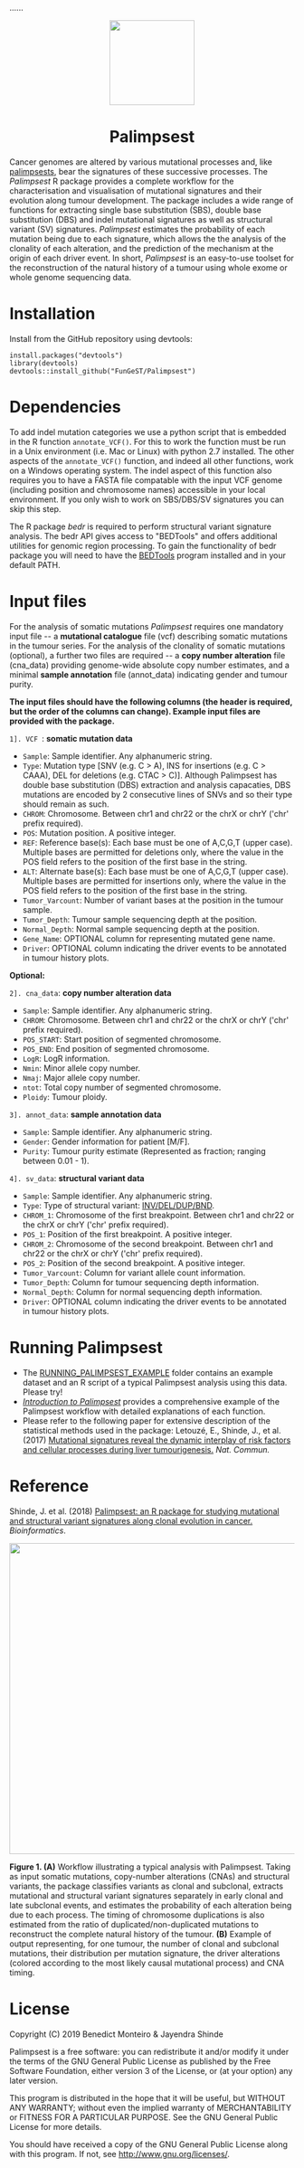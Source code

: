 ......<p align="center">
  <a href="https://github.com/FunGeST/Palimpsest">
    <img height="150" src="https://github.com/FunGeST/Palimpsest/blob/master/Files/Palimpsest.jpg">
  </a>
  <h1 align="center">Palimpsest</h1>
</p>

 Cancer genomes are altered by various mutational processes and, like [palimpsests](https://en.wikipedia.org/wiki/Palimpsest), bear the signatures of these successive processes. The _Palimpsest_ R package provides a complete workflow for the characterisation and visualisation of mutational signatures and their evolution along tumour development. The package includes a wide range of functions for extracting single base substitution (SBS), double base substitution (DBS) and indel mutational signatures as well as structural variant (SV) signatures. _Palimpsest_ estimates the probability of each mutation being due to each signature, which allows the the analysis of the clonality of each alteration, and the prediction of the mechanism at the origin of each driver event. In short, _Palimpsest_ is an easy-to-use toolset for the reconstruction of the natural history of a tumour using whole exome or whole genome sequencing data. 

Installation
========
Install from the GitHub repository using devtools:

    install.packages("devtools")
    library(devtools)
    devtools::install_github("FunGeST/Palimpsest")

Dependencies
========
To add indel mutation categories we use a python script that is embedded in the R function `annotate_VCF()`. For this to work the function must be run in a Unix environment (i.e. Mac or Linux) with python 2.7 installed. The other aspects of the `annotate_VCF()` function, and indeed all other functions, work on a Windows operating system. The indel aspect of this function also requires you to have a FASTA file compatable with the input VCF genome (including position and chromosome names) accessible in your local environment. If you only wish to work on SBS/DBS/SV signatures you can skip this step.

The R package _bedr_ is required to perform structural variant signature analysis. The bedr API gives access to "BEDTools" and offers additional utilities for genomic region processing. To gain the functionality of bedr package you will need to have the [BEDTools](http://bedtools.readthedocs.io/en/latest/content/installation.html) program installed and in your default PATH.

Input files
========
For the analysis of somatic mutations _Palimpsest_ requires one mandatory input file -- a **mutational catalogue** file (vcf) describing somatic mutations in the tumour series. For the analysis of the clonality of somatic mutations (optional), a further two files are required -- a **copy number alteration** file (cna_data) providing genome-wide absolute copy number estimates, and a minimal **sample annotation** file (annot_data) indicating gender and tumour purity.

**The input files should have the following columns (the header is required, but the order of the columns can change). Example input files are provided with the package.**

`1]. VCF `: __somatic mutation data__

* `Sample`: Sample identifier. Any alphanumeric string.
* `Type`: Mutation type [SNV (e.g. C > A), INS for insertions (e.g. C > CAAA), DEL for deletions (e.g. CTAC > C)]. Although Palimpsest has double base substitution (DBS) extraction and analysis capacaties, DBS mutations are encoded by 2 consecutive lines of SNVs and so their type should remain as such. 
* `CHROM`: Chromosome. Between chr1 and chr22 or the chrX or chrY ('chr' prefix required).
* `POS`: Mutation position. A positive integer.
* `REF`: Reference base(s): Each base must be one of A,C,G,T (upper case). Multiple bases are permitted for deletions only, where the value in the POS field refers to the position of the first base in the string.
* `ALT`: Alternate base(s): Each base must be one of A,C,G,T (upper case). Multiple bases are permitted for insertions only, where the value in the POS field refers to the position of the first base in the string.
* `Tumor_Varcount`: Number of variant bases at the position in the tumour sample.
* `Tumor_Depth`: Tumour sample sequencing depth at the position.
* `Normal_Depth`: Normal sample sequencing depth at the position.
* `Gene_Name`: OPTIONAL column for representing mutated gene name.
* `Driver`: OPTIONAL column indicating the driver events to be annotated in tumour history plots.

**Optional:**

`2]. cna_data`: __copy number alteration data__

* `Sample`: Sample identifier. Any alphanumeric string.
* `CHROM`: Chromosome. Between chr1 and chr22 or the chrX or chrY ('chr' prefix required).
* `POS_START`: Start position of segmented chromosome.
* `POS_END`: End position of segmented chromosome.
* `LogR`: LogR information.
* `Nmin`: Minor allele copy number.
* `Nmaj`: Major allele copy number.
* `ntot`: Total copy number of segmented chromosome.
* `Ploidy`: Tumour ploidy.

`3]. annot_data`: __sample annotation data__

* `Sample`: Sample identifier. Any alphanumeric string.
* `Gender`: Gender information for patient [M/F].
* `Purity`: Tumour purity estimate (Represented as fraction; ranging between 0.01 - 1).

`4]. sv_data`: __structural variant data__

* `Sample`: Sample identifier. Any alphanumeric string.
* `Type`: Type of structural variant: [INV/DEL/DUP/BND](https://samtools.github.io/hts-specs/VCFv4.1.pdf).
* `CHROM_1`: Chromosome of the first breakpoint. Between chr1 and chr22 or the chrX or chrY ('chr' prefix required).
* `POS_1`: Position of the first breakpoint. A positive integer.
* `CHROM_2`: Chromosome of the second breakpoint. Between chr1 and chr22 or the chrX or chrY ('chr' prefix required).
* `POS_2`: Position of the second breakpoint. A positive integer.
* `Tumor_Varcount`: Column for variant allele count information.
* `Tumor_Depth`: Column for tumour sequencing depth information.
* `Normal_Depth`: Column for normal sequencing depth information.
* `Driver`: OPTIONAL column indicating the driver events to be annotated in tumour history plots.


Running Palimpsest
================

* The [RUNNING_PALIMPSEST_EXAMPLE](https://github.com/FunGeST/Palimpsest/tree/master/RUNNING_PALIMPSEST_EXAMPLE) folder contains an example dataset and an R script of a typical Palimpsest analysis using this data. Please try!</br>
* [*Introduction to Palimpsest*](http://nbviewer.jupyter.org/github/FunGeST/Palimpsest/blob/master/Files/vignette_palimpsest.pdf) provides a comprehensive example of the Palimpsest workflow with detailed  explanations of each function.</br> 
* Please refer to the following paper for extensive description of the statistical methods used in the package: Letouzé, E., Shinde, J., et al. (2017) [Mutational signatures reveal the dynamic interplay of risk factors and cellular processes during liver tumourigenesis.](https://www.nature.com/articles/s41467-017-01358-x) _Nat. Commun._

Reference
================

Shinde, J. et al. (2018) [Palimpsest: an R package for studying mutational and structural variant signatures along clonal evolution in cancer.](https://academic.oup.com/bioinformatics/advance-article/doi/10.1093/bioinformatics/bty388/4996591) _Bioinformatics_.


<p align="center">
  <a href="https://github.com/FunGeST/Palimpsest">
    <img height="550" src="https://github.com/FunGeST/Palimpsest/blob/master/Files/RUNNING_PALIMPSEST.png">
  </a>
</p>

**Figure 1. (A)** Workflow illustrating a typical analysis with Palimpsest. Taking as input somatic mutations, copy-number alterations (CNAs) and structural variants, the package classifies variants as clonal and subclonal, extracts mutational and structural variant
signatures separately in early clonal and late subclonal events, and estimates the probability of each alteration being due to each process. The timing of chromosome duplications is also estimated from the ratio of duplicated/non-duplicated mutations to reconstruct the complete natural history of the tumour. **(B)** Example of output representing, for one tumour, the number of clonal and subclonal mutations, their distribution per mutation signature, the driver alterations (colored according to the most likely causal mutational process) and CNA timing.


License
========

Copyright (C) 2019 Benedict Monteiro & Jayendra Shinde 

Palimpsest is a free software: you can redistribute it and/or modify
it under the terms of the GNU General Public License as published by
the Free Software Foundation, either version 3 of the License, or
(at your option) any later version.

This program is distributed in the hope that it will be useful,
but WITHOUT ANY WARRANTY; without even the implied warranty of
MERCHANTABILITY or FITNESS FOR A PARTICULAR PURPOSE.  See the
GNU General Public License for more details.

You should have received a copy of the GNU General Public License
along with this program.  If not, see <http://www.gnu.org/licenses/>.
